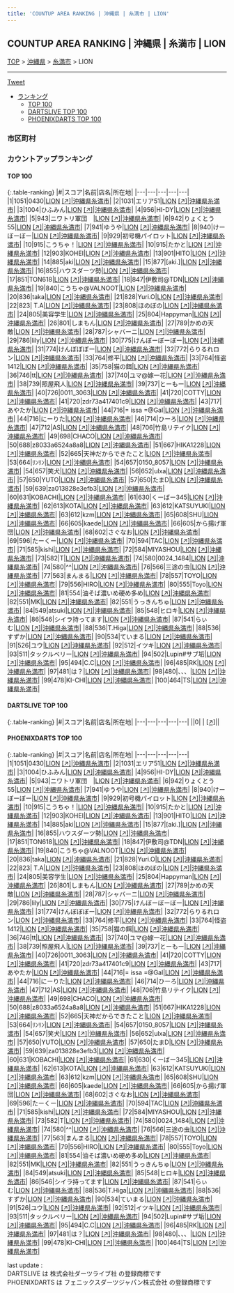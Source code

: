 ```yaml
---
title: 'COUNTUP AREA RANKING | 沖縄県 | 糸満市 | LION'
---
```

## COUNTUP AREA RANKING | 沖縄県 | 糸満市 | LION

[TOP](/darts/rank/) > [沖縄県](/darts/rank/沖縄県/) > [糸満市](/darts/rank/沖縄県/糸満市/) > LION

___

<a href="https://twitter.com/share?ref_src=twsrc%5Etfw" data-text="COUNTUP AREA RANKING | 沖縄県糸満市LION" class="twitter-share-button" data-hashtags="DARTSLIVE,PHOENIXDARTS,darts,ダーツ" data-show-count="false">Tweet</a>

* [ランキング](#カウントアップランキング)
    * [TOP 100](#top-100)
    * [DARTSLIVE TOP 100](#dartslive-top-100)
    * [PHOENIXDARTS TOP 100](#phoenixdarts-top-100)

### 市区町村

<ul>

</ul>

### カウントアップランキング

#### TOP 100



{:.table-ranking}
|#|スコア|名前|店名|所在地|
|---|---|---|---|---|
|1|1051|<span class="rank-name-pd">0430</span>|<a href="/darts/rank/shops/56565.html">LION</a> <a href="https://vs.phoenixdarts.com/jp/shop/shopDetailInfo/s_56565?s_seq=56565">[↗]</a>|<a href="/darts/rank/沖縄県/糸満市">沖縄県糸満市</a>|
|2|1031|<span class="rank-name-pd">エリア51</span>|<a href="/darts/rank/shops/56565.html">LION</a> <a href="https://vs.phoenixdarts.com/jp/shop/shopDetailInfo/s_56565?s_seq=56565">[↗]</a>|<a href="/darts/rank/沖縄県/糸満市">沖縄県糸満市</a>|
|3|1004|<span class="rank-name-pd">ひふみん</span>|<a href="/darts/rank/shops/56565.html">LION</a> <a href="https://vs.phoenixdarts.com/jp/shop/shopDetailInfo/s_56565?s_seq=56565">[↗]</a>|<a href="/darts/rank/沖縄県/糸満市">沖縄県糸満市</a>|
|4|956|<span class="rank-name-pd">HI-DY</span>|<a href="/darts/rank/shops/56565.html">LION</a> <a href="https://vs.phoenixdarts.com/jp/shop/shopDetailInfo/s_56565?s_seq=56565">[↗]</a>|<a href="/darts/rank/沖縄県/糸満市">沖縄県糸満市</a>|
|5|943|<span class="rank-name-pd">ニワトリ軍団　</span>|<a href="/darts/rank/shops/56565.html">LION</a> <a href="https://vs.phoenixdarts.com/jp/shop/shopDetailInfo/s_56565?s_seq=56565">[↗]</a>|<a href="/darts/rank/沖縄県/糸満市">沖縄県糸満市</a>|
|6|942|<span class="rank-name-pd">りょくとう55</span>|<a href="/darts/rank/shops/56565.html">LION</a> <a href="https://vs.phoenixdarts.com/jp/shop/shopDetailInfo/s_56565?s_seq=56565">[↗]</a>|<a href="/darts/rank/沖縄県/糸満市">沖縄県糸満市</a>|
|7|941|<span class="rank-name-pd">ゆうや</span>|<a href="/darts/rank/shops/56565.html">LION</a> <a href="https://vs.phoenixdarts.com/jp/shop/shopDetailInfo/s_56565?s_seq=56565">[↗]</a>|<a href="/darts/rank/沖縄県/糸満市">沖縄県糸満市</a>|
|8|940|<span class="rank-name-pd">けーぼーぼー</span>|<a href="/darts/rank/shops/56565.html">LION</a> <a href="https://vs.phoenixdarts.com/jp/shop/shopDetailInfo/s_56565?s_seq=56565">[↗]</a>|<a href="/darts/rank/沖縄県/糸満市">沖縄県糸満市</a>|
|9|929|<span class="rank-name-pd">初号機パイロット</span>|<a href="/darts/rank/shops/56565.html">LION</a> <a href="https://vs.phoenixdarts.com/jp/shop/shopDetailInfo/s_56565?s_seq=56565">[↗]</a>|<a href="/darts/rank/沖縄県/糸満市">沖縄県糸満市</a>|
|10|915|<span class="rank-name-pd">こうちゃ！</span>|<a href="/darts/rank/shops/56565.html">LION</a> <a href="https://vs.phoenixdarts.com/jp/shop/shopDetailInfo/s_56565?s_seq=56565">[↗]</a>|<a href="/darts/rank/沖縄県/糸満市">沖縄県糸満市</a>|
|10|915|<span class="rank-name-pd">たかと</span>|<a href="/darts/rank/shops/56565.html">LION</a> <a href="https://vs.phoenixdarts.com/jp/shop/shopDetailInfo/s_56565?s_seq=56565">[↗]</a>|<a href="/darts/rank/沖縄県/糸満市">沖縄県糸満市</a>|
|12|903|<span class="rank-name-pd">KOHEI</span>|<a href="/darts/rank/shops/56565.html">LION</a> <a href="https://vs.phoenixdarts.com/jp/shop/shopDetailInfo/s_56565?s_seq=56565">[↗]</a>|<a href="/darts/rank/沖縄県/糸満市">沖縄県糸満市</a>|
|13|901|<span class="rank-name-pd">HITO</span>|<a href="/darts/rank/shops/56565.html">LION</a> <a href="https://vs.phoenixdarts.com/jp/shop/shopDetailInfo/s_56565?s_seq=56565">[↗]</a>|<a href="/darts/rank/沖縄県/糸満市">沖縄県糸満市</a>|
|14|885|<span class="rank-name-pd">aki</span>|<a href="/darts/rank/shops/56565.html">LION</a> <a href="https://vs.phoenixdarts.com/jp/shop/shopDetailInfo/s_56565?s_seq=56565">[↗]</a>|<a href="/darts/rank/沖縄県/糸満市">沖縄県糸満市</a>|
|15|877|<span class="rank-name-pd">[aki.]</span>|<a href="/darts/rank/shops/56565.html">LION</a> <a href="https://vs.phoenixdarts.com/jp/shop/shopDetailInfo/s_56565?s_seq=56565">[↗]</a>|<a href="/darts/rank/沖縄県/糸満市">沖縄県糸満市</a>|
|16|855|<span class="rank-name-pd">ハウスダーツ勢</span>|<a href="/darts/rank/shops/56565.html">LION</a> <a href="https://vs.phoenixdarts.com/jp/shop/shopDetailInfo/s_56565?s_seq=56565">[↗]</a>|<a href="/darts/rank/沖縄県/糸満市">沖縄県糸満市</a>|
|17|851|<span class="rank-name-pd">TON618</span>|<a href="/darts/rank/shops/56565.html">LION</a> <a href="https://vs.phoenixdarts.com/jp/shop/shopDetailInfo/s_56565?s_seq=56565">[↗]</a>|<a href="/darts/rank/沖縄県/糸満市">沖縄県糸満市</a>|
|18|847|<span class="rank-name-pd">伊敷司@TDN</span>|<a href="/darts/rank/shops/56565.html">LION</a> <a href="https://vs.phoenixdarts.com/jp/shop/shopDetailInfo/s_56565?s_seq=56565">[↗]</a>|<a href="/darts/rank/沖縄県/糸満市">沖縄県糸満市</a>|
|19|840|<span class="rank-name-pd">こうちゃ@VALNOOT</span>|<a href="/darts/rank/shops/56565.html">LION</a> <a href="https://vs.phoenixdarts.com/jp/shop/shopDetailInfo/s_56565?s_seq=56565">[↗]</a>|<a href="/darts/rank/沖縄県/糸満市">沖縄県糸満市</a>|
|20|836|<span class="rank-name-pd">taka</span>|<a href="/darts/rank/shops/56565.html">LION</a> <a href="https://vs.phoenixdarts.com/jp/shop/shopDetailInfo/s_56565?s_seq=56565">[↗]</a>|<a href="/darts/rank/沖縄県/糸満市">沖縄県糸満市</a>|
|21|828|<span class="rank-name-pd">Yuri.O</span>|<a href="/darts/rank/shops/56565.html">LION</a> <a href="https://vs.phoenixdarts.com/jp/shop/shopDetailInfo/s_56565?s_seq=56565">[↗]</a>|<a href="/darts/rank/沖縄県/糸満市">沖縄県糸満市</a>|
|22|823|<span class="rank-name-pd">  T.A</span>|<a href="/darts/rank/shops/56565.html">LION</a> <a href="https://vs.phoenixdarts.com/jp/shop/shopDetailInfo/s_56565?s_seq=56565">[↗]</a>|<a href="/darts/rank/沖縄県/糸満市">沖縄県糸満市</a>|
|23|808|<span class="rank-name-pd">ほのぼの</span>|<a href="/darts/rank/shops/56565.html">LION</a> <a href="https://vs.phoenixdarts.com/jp/shop/shopDetailInfo/s_56565?s_seq=56565">[↗]</a>|<a href="/darts/rank/沖縄県/糸満市">沖縄県糸満市</a>|
|24|805|<span class="rank-name-pd">美容学生</span>|<a href="/darts/rank/shops/56565.html">LION</a> <a href="https://vs.phoenixdarts.com/jp/shop/shopDetailInfo/s_56565?s_seq=56565">[↗]</a>|<a href="/darts/rank/沖縄県/糸満市">沖縄県糸満市</a>|
|25|804|<span class="rank-name-pd">Happyman</span>|<a href="/darts/rank/shops/56565.html">LION</a> <a href="https://vs.phoenixdarts.com/jp/shop/shopDetailInfo/s_56565?s_seq=56565">[↗]</a>|<a href="/darts/rank/沖縄県/糸満市">沖縄県糸満市</a>|
|26|801|<span class="rank-name-pd">しまもん</span>|<a href="/darts/rank/shops/56565.html">LION</a> <a href="https://vs.phoenixdarts.com/jp/shop/shopDetailInfo/s_56565?s_seq=56565">[↗]</a>|<a href="/darts/rank/沖縄県/糸満市">沖縄県糸満市</a>|
|27|789|<span class="rank-name-pd">かめの天敵</span>|<a href="/darts/rank/shops/56565.html">LION</a> <a href="https://vs.phoenixdarts.com/jp/shop/shopDetailInfo/s_56565?s_seq=56565">[↗]</a>|<a href="/darts/rank/沖縄県/糸満市">沖縄県糸満市</a>|
|28|787|<span class="rank-name-pd">シャバーニ</span>|<a href="/darts/rank/shops/56565.html">LION</a> <a href="https://vs.phoenixdarts.com/jp/shop/shopDetailInfo/s_56565?s_seq=56565">[↗]</a>|<a href="/darts/rank/沖縄県/糸満市">沖縄県糸満市</a>|
|29|786|<span class="rank-name-pd">lily</span>|<a href="/darts/rank/shops/56565.html">LION</a> <a href="https://vs.phoenixdarts.com/jp/shop/shopDetailInfo/s_56565?s_seq=56565">[↗]</a>|<a href="/darts/rank/沖縄県/糸満市">沖縄県糸満市</a>|
|30|775|<span class="rank-name-pd">けんぼーぼーぼー</span>|<a href="/darts/rank/shops/56565.html">LION</a> <a href="https://vs.phoenixdarts.com/jp/shop/shopDetailInfo/s_56565?s_seq=56565">[↗]</a>|<a href="/darts/rank/沖縄県/糸満市">沖縄県糸満市</a>|
|31|774|<span class="rank-name-pd">けんぼぼぼー</span>|<a href="/darts/rank/shops/56565.html">LION</a> <a href="https://vs.phoenixdarts.com/jp/shop/shopDetailInfo/s_56565?s_seq=56565">[↗]</a>|<a href="/darts/rank/沖縄県/糸満市">沖縄県糸満市</a>|
|32|772|<span class="rank-name-pd">らりるれロン</span>|<a href="/darts/rank/shops/56565.html">LION</a> <a href="https://vs.phoenixdarts.com/jp/shop/shopDetailInfo/s_56565?s_seq=56565">[↗]</a>|<a href="/darts/rank/沖縄県/糸満市">沖縄県糸満市</a>|
|33|764|<span class="rank-name-pd">修平</span>|<a href="/darts/rank/shops/56565.html">LION</a> <a href="https://vs.phoenixdarts.com/jp/shop/shopDetailInfo/s_56565?s_seq=56565">[↗]</a>|<a href="/darts/rank/沖縄県/糸満市">沖縄県糸満市</a>|
|33|764|<span class="rank-name-pd">怪盗1412</span>|<a href="/darts/rank/shops/56565.html">LION</a> <a href="https://vs.phoenixdarts.com/jp/shop/shopDetailInfo/s_56565?s_seq=56565">[↗]</a>|<a href="/darts/rank/沖縄県/糸満市">沖縄県糸満市</a>|
|35|758|<span class="rank-name-pd">猫の餌</span>|<a href="/darts/rank/shops/56565.html">LION</a> <a href="https://vs.phoenixdarts.com/jp/shop/shopDetailInfo/s_56565?s_seq=56565">[↗]</a>|<a href="/darts/rank/沖縄県/糸満市">沖縄県糸満市</a>|
|36|746|<span class="rank-name-pd">tt</span>|<a href="/darts/rank/shops/56565.html">LION</a> <a href="https://vs.phoenixdarts.com/jp/shop/shopDetailInfo/s_56565?s_seq=56565">[↗]</a>|<a href="/darts/rank/沖縄県/糸満市">沖縄県糸満市</a>|
|37|740|<span class="rank-name-pd">ユマ@嫁一花</span>|<a href="/darts/rank/shops/56565.html">LION</a> <a href="https://vs.phoenixdarts.com/jp/shop/shopDetailInfo/s_56565?s_seq=56565">[↗]</a>|<a href="/darts/rank/沖縄県/糸満市">沖縄県糸満市</a>|
|38|739|<span class="rank-name-pd">照屋飛人</span>|<a href="/darts/rank/shops/56565.html">LION</a> <a href="https://vs.phoenixdarts.com/jp/shop/shopDetailInfo/s_56565?s_seq=56565">[↗]</a>|<a href="/darts/rank/沖縄県/糸満市">沖縄県糸満市</a>|
|39|737|<span class="rank-name-pd">とーもー</span>|<a href="/darts/rank/shops/56565.html">LION</a> <a href="https://vs.phoenixdarts.com/jp/shop/shopDetailInfo/s_56565?s_seq=56565">[↗]</a>|<a href="/darts/rank/沖縄県/糸満市">沖縄県糸満市</a>|
|40|726|<span class="rank-name-pd">0011_3063</span>|<a href="/darts/rank/shops/56565.html">LION</a> <a href="https://vs.phoenixdarts.com/jp/shop/shopDetailInfo/s_56565?s_seq=56565">[↗]</a>|<a href="/darts/rank/沖縄県/糸満市">沖縄県糸満市</a>|
|41|720|<span class="rank-name-pd">COTTY</span>|<a href="/darts/rank/shops/56565.html">LION</a> <a href="https://vs.phoenixdarts.com/jp/shop/shopDetailInfo/s_56565?s_seq=56565">[↗]</a>|<a href="/darts/rank/沖縄県/糸満市">沖縄県糸満市</a>|
|41|720|<span class="rank-name-pd">zdr73a417401c9</span>|<a href="/darts/rank/shops/56565.html">LION</a> <a href="https://vs.phoenixdarts.com/jp/shop/shopDetailInfo/s_56565?s_seq=56565">[↗]</a>|<a href="/darts/rank/沖縄県/糸満市">沖縄県糸満市</a>|
|43|717|<span class="rank-name-pd">あやたか</span>|<a href="/darts/rank/shops/56565.html">LION</a> <a href="https://vs.phoenixdarts.com/jp/shop/shopDetailInfo/s_56565?s_seq=56565">[↗]</a>|<a href="/darts/rank/沖縄県/糸満市">沖縄県糸満市</a>|
|44|716|<span class="rank-name-pd">= issa =@Gal</span>|<a href="/darts/rank/shops/56565.html">LION</a> <a href="https://vs.phoenixdarts.com/jp/shop/shopDetailInfo/s_56565?s_seq=56565">[↗]</a>|<a href="/darts/rank/沖縄県/糸満市">沖縄県糸満市</a>|
|44|716|<span class="rank-name-pd">にーりた</span>|<a href="/darts/rank/shops/56565.html">LION</a> <a href="https://vs.phoenixdarts.com/jp/shop/shopDetailInfo/s_56565?s_seq=56565">[↗]</a>|<a href="/darts/rank/沖縄県/糸満市">沖縄県糸満市</a>|
|46|714|<span class="rank-name-pd">ひーろ</span>|<a href="/darts/rank/shops/56565.html">LION</a> <a href="https://vs.phoenixdarts.com/jp/shop/shopDetailInfo/s_56565?s_seq=56565">[↗]</a>|<a href="/darts/rank/沖縄県/糸満市">沖縄県糸満市</a>|
|47|712|<span class="rank-name-pd">AS</span>|<a href="/darts/rank/shops/56565.html">LION</a> <a href="https://vs.phoenixdarts.com/jp/shop/shopDetailInfo/s_56565?s_seq=56565">[↗]</a>|<a href="/darts/rank/沖縄県/糸満市">沖縄県糸満市</a>|
|48|706|<span class="rank-name-pd">竹島リテイク</span>|<a href="/darts/rank/shops/56565.html">LION</a> <a href="https://vs.phoenixdarts.com/jp/shop/shopDetailInfo/s_56565?s_seq=56565">[↗]</a>|<a href="/darts/rank/沖縄県/糸満市">沖縄県糸満市</a>|
|49|698|<span class="rank-name-pd">CHACO</span>|<a href="/darts/rank/shops/56565.html">LION</a> <a href="https://vs.phoenixdarts.com/jp/shop/shopDetailInfo/s_56565?s_seq=56565">[↗]</a>|<a href="/darts/rank/沖縄県/糸満市">沖縄県糸満市</a>|
|50|688|<span class="rank-name-pd">z8033a6524a8a8</span>|<a href="/darts/rank/shops/56565.html">LION</a> <a href="https://vs.phoenixdarts.com/jp/shop/shopDetailInfo/s_56565?s_seq=56565">[↗]</a>|<a href="/darts/rank/沖縄県/糸満市">沖縄県糸満市</a>|
|51|667|<span class="rank-name-pd">HIKA1228</span>|<a href="/darts/rank/shops/56565.html">LION</a> <a href="https://vs.phoenixdarts.com/jp/shop/shopDetailInfo/s_56565?s_seq=56565">[↗]</a>|<a href="/darts/rank/沖縄県/糸満市">沖縄県糸満市</a>|
|52|665|<span class="rank-name-pd">天神だからできたこと</span>|<a href="/darts/rank/shops/56565.html">LION</a> <a href="https://vs.phoenixdarts.com/jp/shop/shopDetailInfo/s_56565?s_seq=56565">[↗]</a>|<a href="/darts/rank/沖縄県/糸満市">沖縄県糸満市</a>|
|53|664|<span class="rank-name-pd">ﾘﾝﾘﾝ</span>|<a href="/darts/rank/shops/56565.html">LION</a> <a href="https://vs.phoenixdarts.com/jp/shop/shopDetailInfo/s_56565?s_seq=56565">[↗]</a>|<a href="/darts/rank/沖縄県/糸満市">沖縄県糸満市</a>|
|54|657|<span class="rank-name-pd">0150_8057</span>|<a href="/darts/rank/shops/56565.html">LION</a> <a href="https://vs.phoenixdarts.com/jp/shop/shopDetailInfo/s_56565?s_seq=56565">[↗]</a>|<a href="/darts/rank/沖縄県/糸満市">沖縄県糸満市</a>|
|54|657|<span class="rank-name-pd">笑犬</span>|<a href="/darts/rank/shops/56565.html">LION</a> <a href="https://vs.phoenixdarts.com/jp/shop/shopDetailInfo/s_56565?s_seq=56565">[↗]</a>|<a href="/darts/rank/沖縄県/糸満市">沖縄県糸満市</a>|
|56|652|<span class="rank-name-pd">ulxa</span>|<a href="/darts/rank/shops/56565.html">LION</a> <a href="https://vs.phoenixdarts.com/jp/shop/shopDetailInfo/s_56565?s_seq=56565">[↗]</a>|<a href="/darts/rank/沖縄県/糸満市">沖縄県糸満市</a>|
|57|650|<span class="rank-name-pd">YUTO</span>|<a href="/darts/rank/shops/56565.html">LION</a> <a href="https://vs.phoenixdarts.com/jp/shop/shopDetailInfo/s_56565?s_seq=56565">[↗]</a>|<a href="/darts/rank/沖縄県/糸満市">沖縄県糸満市</a>|
|57|650|<span class="rank-name-pd">たまD</span>|<a href="/darts/rank/shops/56565.html">LION</a> <a href="https://vs.phoenixdarts.com/jp/shop/shopDetailInfo/s_56565?s_seq=56565">[↗]</a>|<a href="/darts/rank/沖縄県/糸満市">沖縄県糸満市</a>|
|59|639|<span class="rank-name-pd">za013828e3efb3</span>|<a href="/darts/rank/shops/56565.html">LION</a> <a href="https://vs.phoenixdarts.com/jp/shop/shopDetailInfo/s_56565?s_seq=56565">[↗]</a>|<a href="/darts/rank/沖縄県/糸満市">沖縄県糸満市</a>|
|60|631|<span class="rank-name-pd">KOBACHI</span>|<a href="/darts/rank/shops/56565.html">LION</a> <a href="https://vs.phoenixdarts.com/jp/shop/shopDetailInfo/s_56565?s_seq=56565">[↗]</a>|<a href="/darts/rank/沖縄県/糸満市">沖縄県糸満市</a>|
|61|630|<span class="rank-name-pd">くーばー345</span>|<a href="/darts/rank/shops/56565.html">LION</a> <a href="https://vs.phoenixdarts.com/jp/shop/shopDetailInfo/s_56565?s_seq=56565">[↗]</a>|<a href="/darts/rank/沖縄県/糸満市">沖縄県糸満市</a>|
|62|613|<span class="rank-name-pd">KOTA</span>|<a href="/darts/rank/shops/56565.html">LION</a> <a href="https://vs.phoenixdarts.com/jp/shop/shopDetailInfo/s_56565?s_seq=56565">[↗]</a>|<a href="/darts/rank/沖縄県/糸満市">沖縄県糸満市</a>|
|63|612|<span class="rank-name-pd">KATSUYUKI</span>|<a href="/darts/rank/shops/56565.html">LION</a> <a href="https://vs.phoenixdarts.com/jp/shop/shopDetailInfo/s_56565?s_seq=56565">[↗]</a>|<a href="/darts/rank/沖縄県/糸満市">沖縄県糸満市</a>|
|63|612|<span class="rank-name-pd">kzm</span>|<a href="/darts/rank/shops/56565.html">LION</a> <a href="https://vs.phoenixdarts.com/jp/shop/shopDetailInfo/s_56565?s_seq=56565">[↗]</a>|<a href="/darts/rank/沖縄県/糸満市">沖縄県糸満市</a>|
|65|608|<span class="rank-name-pd">SHU</span>|<a href="/darts/rank/shops/56565.html">LION</a> <a href="https://vs.phoenixdarts.com/jp/shop/shopDetailInfo/s_56565?s_seq=56565">[↗]</a>|<a href="/darts/rank/沖縄県/糸満市">沖縄県糸満市</a>|
|66|605|<span class="rank-name-pd">kaede</span>|<a href="/darts/rank/shops/56565.html">LION</a> <a href="https://vs.phoenixdarts.com/jp/shop/shopDetailInfo/s_56565?s_seq=56565">[↗]</a>|<a href="/darts/rank/沖縄県/糸満市">沖縄県糸満市</a>|
|66|605|<span class="rank-name-pd">から揚げ軍団</span>|<a href="/darts/rank/shops/56565.html">LION</a> <a href="https://vs.phoenixdarts.com/jp/shop/shopDetailInfo/s_56565?s_seq=56565">[↗]</a>|<a href="/darts/rank/沖縄県/糸満市">沖縄県糸満市</a>|
|68|602|<span class="rank-name-pd">さぐなお</span>|<a href="/darts/rank/shops/56565.html">LION</a> <a href="https://vs.phoenixdarts.com/jp/shop/shopDetailInfo/s_56565?s_seq=56565">[↗]</a>|<a href="/darts/rank/沖縄県/糸満市">沖縄県糸満市</a>|
|69|596|<span class="rank-name-pd">たーくー</span>|<a href="/darts/rank/shops/56565.html">LION</a> <a href="https://vs.phoenixdarts.com/jp/shop/shopDetailInfo/s_56565?s_seq=56565">[↗]</a>|<a href="/darts/rank/沖縄県/糸満市">沖縄県糸満市</a>|
|70|594|<span class="rank-name-pd">TAC</span>|<a href="/darts/rank/shops/56565.html">LION</a> <a href="https://vs.phoenixdarts.com/jp/shop/shopDetailInfo/s_56565?s_seq=56565">[↗]</a>|<a href="/darts/rank/沖縄県/糸満市">沖縄県糸満市</a>|
|71|585|<span class="rank-name-pd">kishi</span>|<a href="/darts/rank/shops/56565.html">LION</a> <a href="https://vs.phoenixdarts.com/jp/shop/shopDetailInfo/s_56565?s_seq=56565">[↗]</a>|<a href="/darts/rank/沖縄県/糸満市">沖縄県糸満市</a>|
|72|584|<span class="rank-name-pd">MIYASHOU</span>|<a href="/darts/rank/shops/56565.html">LION</a> <a href="https://vs.phoenixdarts.com/jp/shop/shopDetailInfo/s_56565?s_seq=56565">[↗]</a>|<a href="/darts/rank/沖縄県/糸満市">沖縄県糸満市</a>|
|73|582|<span class="rank-name-pd">T</span>|<a href="/darts/rank/shops/56565.html">LION</a> <a href="https://vs.phoenixdarts.com/jp/shop/shopDetailInfo/s_56565?s_seq=56565">[↗]</a>|<a href="/darts/rank/沖縄県/糸満市">沖縄県糸満市</a>|
|74|580|<span class="rank-name-pd">0024_1484</span>|<a href="/darts/rank/shops/56565.html">LION</a> <a href="https://vs.phoenixdarts.com/jp/shop/shopDetailInfo/s_56565?s_seq=56565">[↗]</a>|<a href="/darts/rank/沖縄県/糸満市">沖縄県糸満市</a>|
|74|580|<span class="rank-name-pd">^^</span>|<a href="/darts/rank/shops/56565.html">LION</a> <a href="https://vs.phoenixdarts.com/jp/shop/shopDetailInfo/s_56565?s_seq=56565">[↗]</a>|<a href="/darts/rank/沖縄県/糸満市">沖縄県糸満市</a>|
|76|566|<span class="rank-name-pd">三途の虫</span>|<a href="/darts/rank/shops/56565.html">LION</a> <a href="https://vs.phoenixdarts.com/jp/shop/shopDetailInfo/s_56565?s_seq=56565">[↗]</a>|<a href="/darts/rank/沖縄県/糸満市">沖縄県糸満市</a>|
|77|563|<span class="rank-name-pd">まんまる</span>|<a href="/darts/rank/shops/56565.html">LION</a> <a href="https://vs.phoenixdarts.com/jp/shop/shopDetailInfo/s_56565?s_seq=56565">[↗]</a>|<a href="/darts/rank/沖縄県/糸満市">沖縄県糸満市</a>|
|78|557|<span class="rank-name-pd">TOYO</span>|<a href="/darts/rank/shops/56565.html">LION</a> <a href="https://vs.phoenixdarts.com/jp/shop/shopDetailInfo/s_56565?s_seq=56565">[↗]</a>|<a href="/darts/rank/沖縄県/糸満市">沖縄県糸満市</a>|
|79|556|<span class="rank-name-pd">HIRO</span>|<a href="/darts/rank/shops/56565.html">LION</a> <a href="https://vs.phoenixdarts.com/jp/shop/shopDetailInfo/s_56565?s_seq=56565">[↗]</a>|<a href="/darts/rank/沖縄県/糸満市">沖縄県糸満市</a>|
|80|555|<span class="rank-name-pd">Toyo</span>|<a href="/darts/rank/shops/56565.html">LION</a> <a href="https://vs.phoenixdarts.com/jp/shop/shopDetailInfo/s_56565?s_seq=56565">[↗]</a>|<a href="/darts/rank/沖縄県/糸満市">沖縄県糸満市</a>|
|81|554|<span class="rank-name-pd">油そば濃いめ硬め多め</span>|<a href="/darts/rank/shops/56565.html">LION</a> <a href="https://vs.phoenixdarts.com/jp/shop/shopDetailInfo/s_56565?s_seq=56565">[↗]</a>|<a href="/darts/rank/沖縄県/糸満市">沖縄県糸満市</a>|
|82|551|<span class="rank-name-pd">MK</span>|<a href="/darts/rank/shops/56565.html">LION</a> <a href="https://vs.phoenixdarts.com/jp/shop/shopDetailInfo/s_56565?s_seq=56565">[↗]</a>|<a href="/darts/rank/沖縄県/糸満市">沖縄県糸満市</a>|
|82|551|<span class="rank-name-pd">うっきんちゅ</span>|<a href="/darts/rank/shops/56565.html">LION</a> <a href="https://vs.phoenixdarts.com/jp/shop/shopDetailInfo/s_56565?s_seq=56565">[↗]</a>|<a href="/darts/rank/沖縄県/糸満市">沖縄県糸満市</a>|
|84|549|<span class="rank-name-pd">atsuki</span>|<a href="/darts/rank/shops/56565.html">LION</a> <a href="https://vs.phoenixdarts.com/jp/shop/shopDetailInfo/s_56565?s_seq=56565">[↗]</a>|<a href="/darts/rank/沖縄県/糸満市">沖縄県糸満市</a>|
|85|548|<span class="rank-name-pd">ヒロキ</span>|<a href="/darts/rank/shops/56565.html">LION</a> <a href="https://vs.phoenixdarts.com/jp/shop/shopDetailInfo/s_56565?s_seq=56565">[↗]</a>|<a href="/darts/rank/沖縄県/糸満市">沖縄県糸満市</a>|
|86|546|<span class="rank-name-pd">シイラ持ってます</span>|<a href="/darts/rank/shops/56565.html">LION</a> <a href="https://vs.phoenixdarts.com/jp/shop/shopDetailInfo/s_56565?s_seq=56565">[↗]</a>|<a href="/darts/rank/沖縄県/糸満市">沖縄県糸満市</a>|
|87|541|<span class="rank-name-pd">らぃむ</span>|<a href="/darts/rank/shops/56565.html">LION</a> <a href="https://vs.phoenixdarts.com/jp/shop/shopDetailInfo/s_56565?s_seq=56565">[↗]</a>|<a href="/darts/rank/沖縄県/糸満市">沖縄県糸満市</a>|
|88|536|<span class="rank-name-pd">T.Higa</span>|<a href="/darts/rank/shops/56565.html">LION</a> <a href="https://vs.phoenixdarts.com/jp/shop/shopDetailInfo/s_56565?s_seq=56565">[↗]</a>|<a href="/darts/rank/沖縄県/糸満市">沖縄県糸満市</a>|
|88|536|<span class="rank-name-pd">すずか</span>|<a href="/darts/rank/shops/56565.html">LION</a> <a href="https://vs.phoenixdarts.com/jp/shop/shopDetailInfo/s_56565?s_seq=56565">[↗]</a>|<a href="/darts/rank/沖縄県/糸満市">沖縄県糸満市</a>|
|90|534|<span class="rank-name-pd">ていまる</span>|<a href="/darts/rank/shops/56565.html">LION</a> <a href="https://vs.phoenixdarts.com/jp/shop/shopDetailInfo/s_56565?s_seq=56565">[↗]</a>|<a href="/darts/rank/沖縄県/糸満市">沖縄県糸満市</a>|
|91|526|<span class="rank-name-pd">ユウ</span>|<a href="/darts/rank/shops/56565.html">LION</a> <a href="https://vs.phoenixdarts.com/jp/shop/shopDetailInfo/s_56565?s_seq=56565">[↗]</a>|<a href="/darts/rank/沖縄県/糸満市">沖縄県糸満市</a>|
|92|512|<span class="rank-name-pd">イツキ</span>|<a href="/darts/rank/shops/56565.html">LION</a> <a href="https://vs.phoenixdarts.com/jp/shop/shopDetailInfo/s_56565?s_seq=56565">[↗]</a>|<a href="/darts/rank/沖縄県/糸満市">沖縄県糸満市</a>|
|93|511|<span class="rank-name-pd">タックルベリー</span>|<a href="/darts/rank/shops/56565.html">LION</a> <a href="https://vs.phoenixdarts.com/jp/shop/shopDetailInfo/s_56565?s_seq=56565">[↗]</a>|<a href="/darts/rank/沖縄県/糸満市">沖縄県糸満市</a>|
|94|502|<span class="rank-name-pd">Lupin#サブ垢</span>|<a href="/darts/rank/shops/56565.html">LION</a> <a href="https://vs.phoenixdarts.com/jp/shop/shopDetailInfo/s_56565?s_seq=56565">[↗]</a>|<a href="/darts/rank/沖縄県/糸満市">沖縄県糸満市</a>|
|95|494|<span class="rank-name-pd">C.C</span>|<a href="/darts/rank/shops/56565.html">LION</a> <a href="https://vs.phoenixdarts.com/jp/shop/shopDetailInfo/s_56565?s_seq=56565">[↗]</a>|<a href="/darts/rank/沖縄県/糸満市">沖縄県糸満市</a>|
|96|485|<span class="rank-name-pd">RK</span>|<a href="/darts/rank/shops/56565.html">LION</a> <a href="https://vs.phoenixdarts.com/jp/shop/shopDetailInfo/s_56565?s_seq=56565">[↗]</a>|<a href="/darts/rank/沖縄県/糸満市">沖縄県糸満市</a>|
|97|481|<span class="rank-name-pd">は？</span>|<a href="/darts/rank/shops/56565.html">LION</a> <a href="https://vs.phoenixdarts.com/jp/shop/shopDetailInfo/s_56565?s_seq=56565">[↗]</a>|<a href="/darts/rank/沖縄県/糸満市">沖縄県糸満市</a>|
|98|480|<span class="rank-name-pd">、、、</span>|<a href="/darts/rank/shops/56565.html">LION</a> <a href="https://vs.phoenixdarts.com/jp/shop/shopDetailInfo/s_56565?s_seq=56565">[↗]</a>|<a href="/darts/rank/沖縄県/糸満市">沖縄県糸満市</a>|
|99|478|<span class="rank-name-pd">KI-CHI</span>|<a href="/darts/rank/shops/56565.html">LION</a> <a href="https://vs.phoenixdarts.com/jp/shop/shopDetailInfo/s_56565?s_seq=56565">[↗]</a>|<a href="/darts/rank/沖縄県/糸満市">沖縄県糸満市</a>|
|100|464|<span class="rank-name-pd">TS</span>|<a href="/darts/rank/shops/56565.html">LION</a> <a href="https://vs.phoenixdarts.com/jp/shop/shopDetailInfo/s_56565?s_seq=56565">[↗]</a>|<a href="/darts/rank/沖縄県/糸満市">沖縄県糸満市</a>|


#### DARTSLIVE TOP 100



{:.table-ranking}
|#|スコア|名前|店名|所在地|
|---|---|---|---|---|
||0|<span class="rank-name-dl"> </span>|<a href="/darts/rank/shops/.html"></a> <a href="">[↗]</a>|<a href="/darts/rank//"></a>|


#### PHOENIXDARTS TOP 100



{:.table-ranking}
|#|スコア|名前|店名|所在地|
|---|---|---|---|---|
|1|1051|<span class="rank-name-pd">0430</span>|<a href="/darts/rank/shops/56565.html">LION</a> <a href="https://vs.phoenixdarts.com/jp/shop/shopDetailInfo/s_56565?s_seq=56565">[↗]</a>|<a href="/darts/rank/沖縄県/糸満市">沖縄県糸満市</a>|
|2|1031|<span class="rank-name-pd">エリア51</span>|<a href="/darts/rank/shops/56565.html">LION</a> <a href="https://vs.phoenixdarts.com/jp/shop/shopDetailInfo/s_56565?s_seq=56565">[↗]</a>|<a href="/darts/rank/沖縄県/糸満市">沖縄県糸満市</a>|
|3|1004|<span class="rank-name-pd">ひふみん</span>|<a href="/darts/rank/shops/56565.html">LION</a> <a href="https://vs.phoenixdarts.com/jp/shop/shopDetailInfo/s_56565?s_seq=56565">[↗]</a>|<a href="/darts/rank/沖縄県/糸満市">沖縄県糸満市</a>|
|4|956|<span class="rank-name-pd">HI-DY</span>|<a href="/darts/rank/shops/56565.html">LION</a> <a href="https://vs.phoenixdarts.com/jp/shop/shopDetailInfo/s_56565?s_seq=56565">[↗]</a>|<a href="/darts/rank/沖縄県/糸満市">沖縄県糸満市</a>|
|5|943|<span class="rank-name-pd">ニワトリ軍団　</span>|<a href="/darts/rank/shops/56565.html">LION</a> <a href="https://vs.phoenixdarts.com/jp/shop/shopDetailInfo/s_56565?s_seq=56565">[↗]</a>|<a href="/darts/rank/沖縄県/糸満市">沖縄県糸満市</a>|
|6|942|<span class="rank-name-pd">りょくとう55</span>|<a href="/darts/rank/shops/56565.html">LION</a> <a href="https://vs.phoenixdarts.com/jp/shop/shopDetailInfo/s_56565?s_seq=56565">[↗]</a>|<a href="/darts/rank/沖縄県/糸満市">沖縄県糸満市</a>|
|7|941|<span class="rank-name-pd">ゆうや</span>|<a href="/darts/rank/shops/56565.html">LION</a> <a href="https://vs.phoenixdarts.com/jp/shop/shopDetailInfo/s_56565?s_seq=56565">[↗]</a>|<a href="/darts/rank/沖縄県/糸満市">沖縄県糸満市</a>|
|8|940|<span class="rank-name-pd">けーぼーぼー</span>|<a href="/darts/rank/shops/56565.html">LION</a> <a href="https://vs.phoenixdarts.com/jp/shop/shopDetailInfo/s_56565?s_seq=56565">[↗]</a>|<a href="/darts/rank/沖縄県/糸満市">沖縄県糸満市</a>|
|9|929|<span class="rank-name-pd">初号機パイロット</span>|<a href="/darts/rank/shops/56565.html">LION</a> <a href="https://vs.phoenixdarts.com/jp/shop/shopDetailInfo/s_56565?s_seq=56565">[↗]</a>|<a href="/darts/rank/沖縄県/糸満市">沖縄県糸満市</a>|
|10|915|<span class="rank-name-pd">こうちゃ！</span>|<a href="/darts/rank/shops/56565.html">LION</a> <a href="https://vs.phoenixdarts.com/jp/shop/shopDetailInfo/s_56565?s_seq=56565">[↗]</a>|<a href="/darts/rank/沖縄県/糸満市">沖縄県糸満市</a>|
|10|915|<span class="rank-name-pd">たかと</span>|<a href="/darts/rank/shops/56565.html">LION</a> <a href="https://vs.phoenixdarts.com/jp/shop/shopDetailInfo/s_56565?s_seq=56565">[↗]</a>|<a href="/darts/rank/沖縄県/糸満市">沖縄県糸満市</a>|
|12|903|<span class="rank-name-pd">KOHEI</span>|<a href="/darts/rank/shops/56565.html">LION</a> <a href="https://vs.phoenixdarts.com/jp/shop/shopDetailInfo/s_56565?s_seq=56565">[↗]</a>|<a href="/darts/rank/沖縄県/糸満市">沖縄県糸満市</a>|
|13|901|<span class="rank-name-pd">HITO</span>|<a href="/darts/rank/shops/56565.html">LION</a> <a href="https://vs.phoenixdarts.com/jp/shop/shopDetailInfo/s_56565?s_seq=56565">[↗]</a>|<a href="/darts/rank/沖縄県/糸満市">沖縄県糸満市</a>|
|14|885|<span class="rank-name-pd">aki</span>|<a href="/darts/rank/shops/56565.html">LION</a> <a href="https://vs.phoenixdarts.com/jp/shop/shopDetailInfo/s_56565?s_seq=56565">[↗]</a>|<a href="/darts/rank/沖縄県/糸満市">沖縄県糸満市</a>|
|15|877|<span class="rank-name-pd">[aki.]</span>|<a href="/darts/rank/shops/56565.html">LION</a> <a href="https://vs.phoenixdarts.com/jp/shop/shopDetailInfo/s_56565?s_seq=56565">[↗]</a>|<a href="/darts/rank/沖縄県/糸満市">沖縄県糸満市</a>|
|16|855|<span class="rank-name-pd">ハウスダーツ勢</span>|<a href="/darts/rank/shops/56565.html">LION</a> <a href="https://vs.phoenixdarts.com/jp/shop/shopDetailInfo/s_56565?s_seq=56565">[↗]</a>|<a href="/darts/rank/沖縄県/糸満市">沖縄県糸満市</a>|
|17|851|<span class="rank-name-pd">TON618</span>|<a href="/darts/rank/shops/56565.html">LION</a> <a href="https://vs.phoenixdarts.com/jp/shop/shopDetailInfo/s_56565?s_seq=56565">[↗]</a>|<a href="/darts/rank/沖縄県/糸満市">沖縄県糸満市</a>|
|18|847|<span class="rank-name-pd">伊敷司@TDN</span>|<a href="/darts/rank/shops/56565.html">LION</a> <a href="https://vs.phoenixdarts.com/jp/shop/shopDetailInfo/s_56565?s_seq=56565">[↗]</a>|<a href="/darts/rank/沖縄県/糸満市">沖縄県糸満市</a>|
|19|840|<span class="rank-name-pd">こうちゃ@VALNOOT</span>|<a href="/darts/rank/shops/56565.html">LION</a> <a href="https://vs.phoenixdarts.com/jp/shop/shopDetailInfo/s_56565?s_seq=56565">[↗]</a>|<a href="/darts/rank/沖縄県/糸満市">沖縄県糸満市</a>|
|20|836|<span class="rank-name-pd">taka</span>|<a href="/darts/rank/shops/56565.html">LION</a> <a href="https://vs.phoenixdarts.com/jp/shop/shopDetailInfo/s_56565?s_seq=56565">[↗]</a>|<a href="/darts/rank/沖縄県/糸満市">沖縄県糸満市</a>|
|21|828|<span class="rank-name-pd">Yuri.O</span>|<a href="/darts/rank/shops/56565.html">LION</a> <a href="https://vs.phoenixdarts.com/jp/shop/shopDetailInfo/s_56565?s_seq=56565">[↗]</a>|<a href="/darts/rank/沖縄県/糸満市">沖縄県糸満市</a>|
|22|823|<span class="rank-name-pd">  T.A</span>|<a href="/darts/rank/shops/56565.html">LION</a> <a href="https://vs.phoenixdarts.com/jp/shop/shopDetailInfo/s_56565?s_seq=56565">[↗]</a>|<a href="/darts/rank/沖縄県/糸満市">沖縄県糸満市</a>|
|23|808|<span class="rank-name-pd">ほのぼの</span>|<a href="/darts/rank/shops/56565.html">LION</a> <a href="https://vs.phoenixdarts.com/jp/shop/shopDetailInfo/s_56565?s_seq=56565">[↗]</a>|<a href="/darts/rank/沖縄県/糸満市">沖縄県糸満市</a>|
|24|805|<span class="rank-name-pd">美容学生</span>|<a href="/darts/rank/shops/56565.html">LION</a> <a href="https://vs.phoenixdarts.com/jp/shop/shopDetailInfo/s_56565?s_seq=56565">[↗]</a>|<a href="/darts/rank/沖縄県/糸満市">沖縄県糸満市</a>|
|25|804|<span class="rank-name-pd">Happyman</span>|<a href="/darts/rank/shops/56565.html">LION</a> <a href="https://vs.phoenixdarts.com/jp/shop/shopDetailInfo/s_56565?s_seq=56565">[↗]</a>|<a href="/darts/rank/沖縄県/糸満市">沖縄県糸満市</a>|
|26|801|<span class="rank-name-pd">しまもん</span>|<a href="/darts/rank/shops/56565.html">LION</a> <a href="https://vs.phoenixdarts.com/jp/shop/shopDetailInfo/s_56565?s_seq=56565">[↗]</a>|<a href="/darts/rank/沖縄県/糸満市">沖縄県糸満市</a>|
|27|789|<span class="rank-name-pd">かめの天敵</span>|<a href="/darts/rank/shops/56565.html">LION</a> <a href="https://vs.phoenixdarts.com/jp/shop/shopDetailInfo/s_56565?s_seq=56565">[↗]</a>|<a href="/darts/rank/沖縄県/糸満市">沖縄県糸満市</a>|
|28|787|<span class="rank-name-pd">シャバーニ</span>|<a href="/darts/rank/shops/56565.html">LION</a> <a href="https://vs.phoenixdarts.com/jp/shop/shopDetailInfo/s_56565?s_seq=56565">[↗]</a>|<a href="/darts/rank/沖縄県/糸満市">沖縄県糸満市</a>|
|29|786|<span class="rank-name-pd">lily</span>|<a href="/darts/rank/shops/56565.html">LION</a> <a href="https://vs.phoenixdarts.com/jp/shop/shopDetailInfo/s_56565?s_seq=56565">[↗]</a>|<a href="/darts/rank/沖縄県/糸満市">沖縄県糸満市</a>|
|30|775|<span class="rank-name-pd">けんぼーぼーぼー</span>|<a href="/darts/rank/shops/56565.html">LION</a> <a href="https://vs.phoenixdarts.com/jp/shop/shopDetailInfo/s_56565?s_seq=56565">[↗]</a>|<a href="/darts/rank/沖縄県/糸満市">沖縄県糸満市</a>|
|31|774|<span class="rank-name-pd">けんぼぼぼー</span>|<a href="/darts/rank/shops/56565.html">LION</a> <a href="https://vs.phoenixdarts.com/jp/shop/shopDetailInfo/s_56565?s_seq=56565">[↗]</a>|<a href="/darts/rank/沖縄県/糸満市">沖縄県糸満市</a>|
|32|772|<span class="rank-name-pd">らりるれロン</span>|<a href="/darts/rank/shops/56565.html">LION</a> <a href="https://vs.phoenixdarts.com/jp/shop/shopDetailInfo/s_56565?s_seq=56565">[↗]</a>|<a href="/darts/rank/沖縄県/糸満市">沖縄県糸満市</a>|
|33|764|<span class="rank-name-pd">修平</span>|<a href="/darts/rank/shops/56565.html">LION</a> <a href="https://vs.phoenixdarts.com/jp/shop/shopDetailInfo/s_56565?s_seq=56565">[↗]</a>|<a href="/darts/rank/沖縄県/糸満市">沖縄県糸満市</a>|
|33|764|<span class="rank-name-pd">怪盗1412</span>|<a href="/darts/rank/shops/56565.html">LION</a> <a href="https://vs.phoenixdarts.com/jp/shop/shopDetailInfo/s_56565?s_seq=56565">[↗]</a>|<a href="/darts/rank/沖縄県/糸満市">沖縄県糸満市</a>|
|35|758|<span class="rank-name-pd">猫の餌</span>|<a href="/darts/rank/shops/56565.html">LION</a> <a href="https://vs.phoenixdarts.com/jp/shop/shopDetailInfo/s_56565?s_seq=56565">[↗]</a>|<a href="/darts/rank/沖縄県/糸満市">沖縄県糸満市</a>|
|36|746|<span class="rank-name-pd">tt</span>|<a href="/darts/rank/shops/56565.html">LION</a> <a href="https://vs.phoenixdarts.com/jp/shop/shopDetailInfo/s_56565?s_seq=56565">[↗]</a>|<a href="/darts/rank/沖縄県/糸満市">沖縄県糸満市</a>|
|37|740|<span class="rank-name-pd">ユマ@嫁一花</span>|<a href="/darts/rank/shops/56565.html">LION</a> <a href="https://vs.phoenixdarts.com/jp/shop/shopDetailInfo/s_56565?s_seq=56565">[↗]</a>|<a href="/darts/rank/沖縄県/糸満市">沖縄県糸満市</a>|
|38|739|<span class="rank-name-pd">照屋飛人</span>|<a href="/darts/rank/shops/56565.html">LION</a> <a href="https://vs.phoenixdarts.com/jp/shop/shopDetailInfo/s_56565?s_seq=56565">[↗]</a>|<a href="/darts/rank/沖縄県/糸満市">沖縄県糸満市</a>|
|39|737|<span class="rank-name-pd">とーもー</span>|<a href="/darts/rank/shops/56565.html">LION</a> <a href="https://vs.phoenixdarts.com/jp/shop/shopDetailInfo/s_56565?s_seq=56565">[↗]</a>|<a href="/darts/rank/沖縄県/糸満市">沖縄県糸満市</a>|
|40|726|<span class="rank-name-pd">0011_3063</span>|<a href="/darts/rank/shops/56565.html">LION</a> <a href="https://vs.phoenixdarts.com/jp/shop/shopDetailInfo/s_56565?s_seq=56565">[↗]</a>|<a href="/darts/rank/沖縄県/糸満市">沖縄県糸満市</a>|
|41|720|<span class="rank-name-pd">COTTY</span>|<a href="/darts/rank/shops/56565.html">LION</a> <a href="https://vs.phoenixdarts.com/jp/shop/shopDetailInfo/s_56565?s_seq=56565">[↗]</a>|<a href="/darts/rank/沖縄県/糸満市">沖縄県糸満市</a>|
|41|720|<span class="rank-name-pd">zdr73a417401c9</span>|<a href="/darts/rank/shops/56565.html">LION</a> <a href="https://vs.phoenixdarts.com/jp/shop/shopDetailInfo/s_56565?s_seq=56565">[↗]</a>|<a href="/darts/rank/沖縄県/糸満市">沖縄県糸満市</a>|
|43|717|<span class="rank-name-pd">あやたか</span>|<a href="/darts/rank/shops/56565.html">LION</a> <a href="https://vs.phoenixdarts.com/jp/shop/shopDetailInfo/s_56565?s_seq=56565">[↗]</a>|<a href="/darts/rank/沖縄県/糸満市">沖縄県糸満市</a>|
|44|716|<span class="rank-name-pd">= issa =@Gal</span>|<a href="/darts/rank/shops/56565.html">LION</a> <a href="https://vs.phoenixdarts.com/jp/shop/shopDetailInfo/s_56565?s_seq=56565">[↗]</a>|<a href="/darts/rank/沖縄県/糸満市">沖縄県糸満市</a>|
|44|716|<span class="rank-name-pd">にーりた</span>|<a href="/darts/rank/shops/56565.html">LION</a> <a href="https://vs.phoenixdarts.com/jp/shop/shopDetailInfo/s_56565?s_seq=56565">[↗]</a>|<a href="/darts/rank/沖縄県/糸満市">沖縄県糸満市</a>|
|46|714|<span class="rank-name-pd">ひーろ</span>|<a href="/darts/rank/shops/56565.html">LION</a> <a href="https://vs.phoenixdarts.com/jp/shop/shopDetailInfo/s_56565?s_seq=56565">[↗]</a>|<a href="/darts/rank/沖縄県/糸満市">沖縄県糸満市</a>|
|47|712|<span class="rank-name-pd">AS</span>|<a href="/darts/rank/shops/56565.html">LION</a> <a href="https://vs.phoenixdarts.com/jp/shop/shopDetailInfo/s_56565?s_seq=56565">[↗]</a>|<a href="/darts/rank/沖縄県/糸満市">沖縄県糸満市</a>|
|48|706|<span class="rank-name-pd">竹島リテイク</span>|<a href="/darts/rank/shops/56565.html">LION</a> <a href="https://vs.phoenixdarts.com/jp/shop/shopDetailInfo/s_56565?s_seq=56565">[↗]</a>|<a href="/darts/rank/沖縄県/糸満市">沖縄県糸満市</a>|
|49|698|<span class="rank-name-pd">CHACO</span>|<a href="/darts/rank/shops/56565.html">LION</a> <a href="https://vs.phoenixdarts.com/jp/shop/shopDetailInfo/s_56565?s_seq=56565">[↗]</a>|<a href="/darts/rank/沖縄県/糸満市">沖縄県糸満市</a>|
|50|688|<span class="rank-name-pd">z8033a6524a8a8</span>|<a href="/darts/rank/shops/56565.html">LION</a> <a href="https://vs.phoenixdarts.com/jp/shop/shopDetailInfo/s_56565?s_seq=56565">[↗]</a>|<a href="/darts/rank/沖縄県/糸満市">沖縄県糸満市</a>|
|51|667|<span class="rank-name-pd">HIKA1228</span>|<a href="/darts/rank/shops/56565.html">LION</a> <a href="https://vs.phoenixdarts.com/jp/shop/shopDetailInfo/s_56565?s_seq=56565">[↗]</a>|<a href="/darts/rank/沖縄県/糸満市">沖縄県糸満市</a>|
|52|665|<span class="rank-name-pd">天神だからできたこと</span>|<a href="/darts/rank/shops/56565.html">LION</a> <a href="https://vs.phoenixdarts.com/jp/shop/shopDetailInfo/s_56565?s_seq=56565">[↗]</a>|<a href="/darts/rank/沖縄県/糸満市">沖縄県糸満市</a>|
|53|664|<span class="rank-name-pd">ﾘﾝﾘﾝ</span>|<a href="/darts/rank/shops/56565.html">LION</a> <a href="https://vs.phoenixdarts.com/jp/shop/shopDetailInfo/s_56565?s_seq=56565">[↗]</a>|<a href="/darts/rank/沖縄県/糸満市">沖縄県糸満市</a>|
|54|657|<span class="rank-name-pd">0150_8057</span>|<a href="/darts/rank/shops/56565.html">LION</a> <a href="https://vs.phoenixdarts.com/jp/shop/shopDetailInfo/s_56565?s_seq=56565">[↗]</a>|<a href="/darts/rank/沖縄県/糸満市">沖縄県糸満市</a>|
|54|657|<span class="rank-name-pd">笑犬</span>|<a href="/darts/rank/shops/56565.html">LION</a> <a href="https://vs.phoenixdarts.com/jp/shop/shopDetailInfo/s_56565?s_seq=56565">[↗]</a>|<a href="/darts/rank/沖縄県/糸満市">沖縄県糸満市</a>|
|56|652|<span class="rank-name-pd">ulxa</span>|<a href="/darts/rank/shops/56565.html">LION</a> <a href="https://vs.phoenixdarts.com/jp/shop/shopDetailInfo/s_56565?s_seq=56565">[↗]</a>|<a href="/darts/rank/沖縄県/糸満市">沖縄県糸満市</a>|
|57|650|<span class="rank-name-pd">YUTO</span>|<a href="/darts/rank/shops/56565.html">LION</a> <a href="https://vs.phoenixdarts.com/jp/shop/shopDetailInfo/s_56565?s_seq=56565">[↗]</a>|<a href="/darts/rank/沖縄県/糸満市">沖縄県糸満市</a>|
|57|650|<span class="rank-name-pd">たまD</span>|<a href="/darts/rank/shops/56565.html">LION</a> <a href="https://vs.phoenixdarts.com/jp/shop/shopDetailInfo/s_56565?s_seq=56565">[↗]</a>|<a href="/darts/rank/沖縄県/糸満市">沖縄県糸満市</a>|
|59|639|<span class="rank-name-pd">za013828e3efb3</span>|<a href="/darts/rank/shops/56565.html">LION</a> <a href="https://vs.phoenixdarts.com/jp/shop/shopDetailInfo/s_56565?s_seq=56565">[↗]</a>|<a href="/darts/rank/沖縄県/糸満市">沖縄県糸満市</a>|
|60|631|<span class="rank-name-pd">KOBACHI</span>|<a href="/darts/rank/shops/56565.html">LION</a> <a href="https://vs.phoenixdarts.com/jp/shop/shopDetailInfo/s_56565?s_seq=56565">[↗]</a>|<a href="/darts/rank/沖縄県/糸満市">沖縄県糸満市</a>|
|61|630|<span class="rank-name-pd">くーばー345</span>|<a href="/darts/rank/shops/56565.html">LION</a> <a href="https://vs.phoenixdarts.com/jp/shop/shopDetailInfo/s_56565?s_seq=56565">[↗]</a>|<a href="/darts/rank/沖縄県/糸満市">沖縄県糸満市</a>|
|62|613|<span class="rank-name-pd">KOTA</span>|<a href="/darts/rank/shops/56565.html">LION</a> <a href="https://vs.phoenixdarts.com/jp/shop/shopDetailInfo/s_56565?s_seq=56565">[↗]</a>|<a href="/darts/rank/沖縄県/糸満市">沖縄県糸満市</a>|
|63|612|<span class="rank-name-pd">KATSUYUKI</span>|<a href="/darts/rank/shops/56565.html">LION</a> <a href="https://vs.phoenixdarts.com/jp/shop/shopDetailInfo/s_56565?s_seq=56565">[↗]</a>|<a href="/darts/rank/沖縄県/糸満市">沖縄県糸満市</a>|
|63|612|<span class="rank-name-pd">kzm</span>|<a href="/darts/rank/shops/56565.html">LION</a> <a href="https://vs.phoenixdarts.com/jp/shop/shopDetailInfo/s_56565?s_seq=56565">[↗]</a>|<a href="/darts/rank/沖縄県/糸満市">沖縄県糸満市</a>|
|65|608|<span class="rank-name-pd">SHU</span>|<a href="/darts/rank/shops/56565.html">LION</a> <a href="https://vs.phoenixdarts.com/jp/shop/shopDetailInfo/s_56565?s_seq=56565">[↗]</a>|<a href="/darts/rank/沖縄県/糸満市">沖縄県糸満市</a>|
|66|605|<span class="rank-name-pd">kaede</span>|<a href="/darts/rank/shops/56565.html">LION</a> <a href="https://vs.phoenixdarts.com/jp/shop/shopDetailInfo/s_56565?s_seq=56565">[↗]</a>|<a href="/darts/rank/沖縄県/糸満市">沖縄県糸満市</a>|
|66|605|<span class="rank-name-pd">から揚げ軍団</span>|<a href="/darts/rank/shops/56565.html">LION</a> <a href="https://vs.phoenixdarts.com/jp/shop/shopDetailInfo/s_56565?s_seq=56565">[↗]</a>|<a href="/darts/rank/沖縄県/糸満市">沖縄県糸満市</a>|
|68|602|<span class="rank-name-pd">さぐなお</span>|<a href="/darts/rank/shops/56565.html">LION</a> <a href="https://vs.phoenixdarts.com/jp/shop/shopDetailInfo/s_56565?s_seq=56565">[↗]</a>|<a href="/darts/rank/沖縄県/糸満市">沖縄県糸満市</a>|
|69|596|<span class="rank-name-pd">たーくー</span>|<a href="/darts/rank/shops/56565.html">LION</a> <a href="https://vs.phoenixdarts.com/jp/shop/shopDetailInfo/s_56565?s_seq=56565">[↗]</a>|<a href="/darts/rank/沖縄県/糸満市">沖縄県糸満市</a>|
|70|594|<span class="rank-name-pd">TAC</span>|<a href="/darts/rank/shops/56565.html">LION</a> <a href="https://vs.phoenixdarts.com/jp/shop/shopDetailInfo/s_56565?s_seq=56565">[↗]</a>|<a href="/darts/rank/沖縄県/糸満市">沖縄県糸満市</a>|
|71|585|<span class="rank-name-pd">kishi</span>|<a href="/darts/rank/shops/56565.html">LION</a> <a href="https://vs.phoenixdarts.com/jp/shop/shopDetailInfo/s_56565?s_seq=56565">[↗]</a>|<a href="/darts/rank/沖縄県/糸満市">沖縄県糸満市</a>|
|72|584|<span class="rank-name-pd">MIYASHOU</span>|<a href="/darts/rank/shops/56565.html">LION</a> <a href="https://vs.phoenixdarts.com/jp/shop/shopDetailInfo/s_56565?s_seq=56565">[↗]</a>|<a href="/darts/rank/沖縄県/糸満市">沖縄県糸満市</a>|
|73|582|<span class="rank-name-pd">T</span>|<a href="/darts/rank/shops/56565.html">LION</a> <a href="https://vs.phoenixdarts.com/jp/shop/shopDetailInfo/s_56565?s_seq=56565">[↗]</a>|<a href="/darts/rank/沖縄県/糸満市">沖縄県糸満市</a>|
|74|580|<span class="rank-name-pd">0024_1484</span>|<a href="/darts/rank/shops/56565.html">LION</a> <a href="https://vs.phoenixdarts.com/jp/shop/shopDetailInfo/s_56565?s_seq=56565">[↗]</a>|<a href="/darts/rank/沖縄県/糸満市">沖縄県糸満市</a>|
|74|580|<span class="rank-name-pd">^^</span>|<a href="/darts/rank/shops/56565.html">LION</a> <a href="https://vs.phoenixdarts.com/jp/shop/shopDetailInfo/s_56565?s_seq=56565">[↗]</a>|<a href="/darts/rank/沖縄県/糸満市">沖縄県糸満市</a>|
|76|566|<span class="rank-name-pd">三途の虫</span>|<a href="/darts/rank/shops/56565.html">LION</a> <a href="https://vs.phoenixdarts.com/jp/shop/shopDetailInfo/s_56565?s_seq=56565">[↗]</a>|<a href="/darts/rank/沖縄県/糸満市">沖縄県糸満市</a>|
|77|563|<span class="rank-name-pd">まんまる</span>|<a href="/darts/rank/shops/56565.html">LION</a> <a href="https://vs.phoenixdarts.com/jp/shop/shopDetailInfo/s_56565?s_seq=56565">[↗]</a>|<a href="/darts/rank/沖縄県/糸満市">沖縄県糸満市</a>|
|78|557|<span class="rank-name-pd">TOYO</span>|<a href="/darts/rank/shops/56565.html">LION</a> <a href="https://vs.phoenixdarts.com/jp/shop/shopDetailInfo/s_56565?s_seq=56565">[↗]</a>|<a href="/darts/rank/沖縄県/糸満市">沖縄県糸満市</a>|
|79|556|<span class="rank-name-pd">HIRO</span>|<a href="/darts/rank/shops/56565.html">LION</a> <a href="https://vs.phoenixdarts.com/jp/shop/shopDetailInfo/s_56565?s_seq=56565">[↗]</a>|<a href="/darts/rank/沖縄県/糸満市">沖縄県糸満市</a>|
|80|555|<span class="rank-name-pd">Toyo</span>|<a href="/darts/rank/shops/56565.html">LION</a> <a href="https://vs.phoenixdarts.com/jp/shop/shopDetailInfo/s_56565?s_seq=56565">[↗]</a>|<a href="/darts/rank/沖縄県/糸満市">沖縄県糸満市</a>|
|81|554|<span class="rank-name-pd">油そば濃いめ硬め多め</span>|<a href="/darts/rank/shops/56565.html">LION</a> <a href="https://vs.phoenixdarts.com/jp/shop/shopDetailInfo/s_56565?s_seq=56565">[↗]</a>|<a href="/darts/rank/沖縄県/糸満市">沖縄県糸満市</a>|
|82|551|<span class="rank-name-pd">MK</span>|<a href="/darts/rank/shops/56565.html">LION</a> <a href="https://vs.phoenixdarts.com/jp/shop/shopDetailInfo/s_56565?s_seq=56565">[↗]</a>|<a href="/darts/rank/沖縄県/糸満市">沖縄県糸満市</a>|
|82|551|<span class="rank-name-pd">うっきんちゅ</span>|<a href="/darts/rank/shops/56565.html">LION</a> <a href="https://vs.phoenixdarts.com/jp/shop/shopDetailInfo/s_56565?s_seq=56565">[↗]</a>|<a href="/darts/rank/沖縄県/糸満市">沖縄県糸満市</a>|
|84|549|<span class="rank-name-pd">atsuki</span>|<a href="/darts/rank/shops/56565.html">LION</a> <a href="https://vs.phoenixdarts.com/jp/shop/shopDetailInfo/s_56565?s_seq=56565">[↗]</a>|<a href="/darts/rank/沖縄県/糸満市">沖縄県糸満市</a>|
|85|548|<span class="rank-name-pd">ヒロキ</span>|<a href="/darts/rank/shops/56565.html">LION</a> <a href="https://vs.phoenixdarts.com/jp/shop/shopDetailInfo/s_56565?s_seq=56565">[↗]</a>|<a href="/darts/rank/沖縄県/糸満市">沖縄県糸満市</a>|
|86|546|<span class="rank-name-pd">シイラ持ってます</span>|<a href="/darts/rank/shops/56565.html">LION</a> <a href="https://vs.phoenixdarts.com/jp/shop/shopDetailInfo/s_56565?s_seq=56565">[↗]</a>|<a href="/darts/rank/沖縄県/糸満市">沖縄県糸満市</a>|
|87|541|<span class="rank-name-pd">らぃむ</span>|<a href="/darts/rank/shops/56565.html">LION</a> <a href="https://vs.phoenixdarts.com/jp/shop/shopDetailInfo/s_56565?s_seq=56565">[↗]</a>|<a href="/darts/rank/沖縄県/糸満市">沖縄県糸満市</a>|
|88|536|<span class="rank-name-pd">T.Higa</span>|<a href="/darts/rank/shops/56565.html">LION</a> <a href="https://vs.phoenixdarts.com/jp/shop/shopDetailInfo/s_56565?s_seq=56565">[↗]</a>|<a href="/darts/rank/沖縄県/糸満市">沖縄県糸満市</a>|
|88|536|<span class="rank-name-pd">すずか</span>|<a href="/darts/rank/shops/56565.html">LION</a> <a href="https://vs.phoenixdarts.com/jp/shop/shopDetailInfo/s_56565?s_seq=56565">[↗]</a>|<a href="/darts/rank/沖縄県/糸満市">沖縄県糸満市</a>|
|90|534|<span class="rank-name-pd">ていまる</span>|<a href="/darts/rank/shops/56565.html">LION</a> <a href="https://vs.phoenixdarts.com/jp/shop/shopDetailInfo/s_56565?s_seq=56565">[↗]</a>|<a href="/darts/rank/沖縄県/糸満市">沖縄県糸満市</a>|
|91|526|<span class="rank-name-pd">ユウ</span>|<a href="/darts/rank/shops/56565.html">LION</a> <a href="https://vs.phoenixdarts.com/jp/shop/shopDetailInfo/s_56565?s_seq=56565">[↗]</a>|<a href="/darts/rank/沖縄県/糸満市">沖縄県糸満市</a>|
|92|512|<span class="rank-name-pd">イツキ</span>|<a href="/darts/rank/shops/56565.html">LION</a> <a href="https://vs.phoenixdarts.com/jp/shop/shopDetailInfo/s_56565?s_seq=56565">[↗]</a>|<a href="/darts/rank/沖縄県/糸満市">沖縄県糸満市</a>|
|93|511|<span class="rank-name-pd">タックルベリー</span>|<a href="/darts/rank/shops/56565.html">LION</a> <a href="https://vs.phoenixdarts.com/jp/shop/shopDetailInfo/s_56565?s_seq=56565">[↗]</a>|<a href="/darts/rank/沖縄県/糸満市">沖縄県糸満市</a>|
|94|502|<span class="rank-name-pd">Lupin#サブ垢</span>|<a href="/darts/rank/shops/56565.html">LION</a> <a href="https://vs.phoenixdarts.com/jp/shop/shopDetailInfo/s_56565?s_seq=56565">[↗]</a>|<a href="/darts/rank/沖縄県/糸満市">沖縄県糸満市</a>|
|95|494|<span class="rank-name-pd">C.C</span>|<a href="/darts/rank/shops/56565.html">LION</a> <a href="https://vs.phoenixdarts.com/jp/shop/shopDetailInfo/s_56565?s_seq=56565">[↗]</a>|<a href="/darts/rank/沖縄県/糸満市">沖縄県糸満市</a>|
|96|485|<span class="rank-name-pd">RK</span>|<a href="/darts/rank/shops/56565.html">LION</a> <a href="https://vs.phoenixdarts.com/jp/shop/shopDetailInfo/s_56565?s_seq=56565">[↗]</a>|<a href="/darts/rank/沖縄県/糸満市">沖縄県糸満市</a>|
|97|481|<span class="rank-name-pd">は？</span>|<a href="/darts/rank/shops/56565.html">LION</a> <a href="https://vs.phoenixdarts.com/jp/shop/shopDetailInfo/s_56565?s_seq=56565">[↗]</a>|<a href="/darts/rank/沖縄県/糸満市">沖縄県糸満市</a>|
|98|480|<span class="rank-name-pd">、、、</span>|<a href="/darts/rank/shops/56565.html">LION</a> <a href="https://vs.phoenixdarts.com/jp/shop/shopDetailInfo/s_56565?s_seq=56565">[↗]</a>|<a href="/darts/rank/沖縄県/糸満市">沖縄県糸満市</a>|
|99|478|<span class="rank-name-pd">KI-CHI</span>|<a href="/darts/rank/shops/56565.html">LION</a> <a href="https://vs.phoenixdarts.com/jp/shop/shopDetailInfo/s_56565?s_seq=56565">[↗]</a>|<a href="/darts/rank/沖縄県/糸満市">沖縄県糸満市</a>|
|100|464|<span class="rank-name-pd">TS</span>|<a href="/darts/rank/shops/56565.html">LION</a> <a href="https://vs.phoenixdarts.com/jp/shop/shopDetailInfo/s_56565?s_seq=56565">[↗]</a>|<a href="/darts/rank/沖縄県/糸満市">沖縄県糸満市</a>|


<div class="footer border-top border-gray-light mt-5 pt-3 text-right text-gray">
    last update : <span style="font-weight: italic" id="foot_last_modified"></span><br />
    DARTSLIVE は 株式会社ダーツライブ社 の登録商標です<br />
    PHOENIXDARTS は フェニックスダーツジャパン株式会社 の登録商標です<br />
</div>

<script src="https://cdnjs.cloudflare.com/ajax/libs/jquery.tablesorter/2.31.3/js/jquery.tablesorter.min.js" integrity="sha512-qzgd5cYSZcosqpzpn7zF2ZId8f/8CHmFKZ8j7mU4OUXTNRd5g+ZHBPsgKEwoqxCtdQvExE5LprwwPAgoicguNg==" crossorigin="anonymous" referrerpolicy="no-referrer"></script>
<link rel="stylesheet" href="https://cdnjs.cloudflare.com/ajax/libs/jquery.tablesorter/2.31.3/css/theme.default.min.css" integrity="sha512-wghhOJkjQX0Lh3NSWvNKeZ0ZpNn+SPVXX1Qyc9OCaogADktxrBiBdKGDoqVUOyhStvMBmJQ8ZdMHiR3wuEq8+w==" crossorigin="anonymous" referrerpolicy="no-referrer" />
<script>
$(function() {
    $(".table-ranking").tablesorter({sortList:[[0, 0]]});
    $("#foot_last_modified").text(formatDate(new Date(document.lastModified), 'yyyy-MM-dd HH:mm:ss'));
});
</script>

<script async src="https://platform.twitter.com/widgets.js" charset="utf-8"></script>